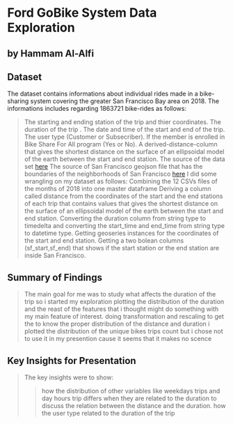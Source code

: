 # Ford GoBike System Data Exploration

## by Hammam Al-Alfi


## Dataset

The dataset contains informations about individual rides made in a bike-sharing system covering the greater San Francisco Bay area on 2018.
The informations includes regarding 1863721 bike-rides as follows:
> The starting and ending station of the trip and thier coordinates.
> The duration of the trip .
> The date and time of the start and end of the trip.
> The user type (Customer or Subsecriber).
> If the member is enrolled in Bike Share For All program (Yes or No).
> A derived-distance-column that gives the shortest distance on the surface of an ellipsoidal model of the earth between the start and end station.
The source of the data set [here](https://www.lyft.com/bikes/bay-wheels/system-data)
The source of San Francisco geojson file that has the boundaries of the neighborhoods of San Francisco [here](https://data.sfgov.org/Geographic-Locations-and-Boundaries/Planning-Neighborhood-Groups-Map/iacs-ws63)
I did some wrangling on my dataset as follows:
> Combining the 12 CSVs files of the months of 2018 into one master dataframe
> Deriving a column called distance from the coordinates of the start and the end stations of each trip that contains values that gives the shortest distance on the surface of an ellipsoidal model of the earth between the start and end station.
>Converting the duration column from string type to timedelta and converting the start_time and end_time from string type to datetime type.
> Getting geoseries instances for the coordinates of the start and end station.
> Getting a two bolean columns (sf_start,sf_end) that shows if the start station or the end station are inside San Francisco.

## Summary of Findings

> The main goal for me was to study what affects the duration of the trip so i started my exploration plotting the distribution of the duration and the reast of the features that i thought might do something with my main feature of interest.
> doing transformation and rescaling to get  the to know  the proper distribution of the distance and duration
> i plotted the distribution of the unique bikes trips count but i chose not to use it in my presention cause it seems that it makes no scence 
>
## Key Insights for Presentation

> The key insights were to show:
>> how the distribution of other variables like weekdays trips and day hours trip differs when they are related to the duration
>> to discuss the relation between the distance and  the duration.
>> how the user type related to the duration of the trip 
>>





